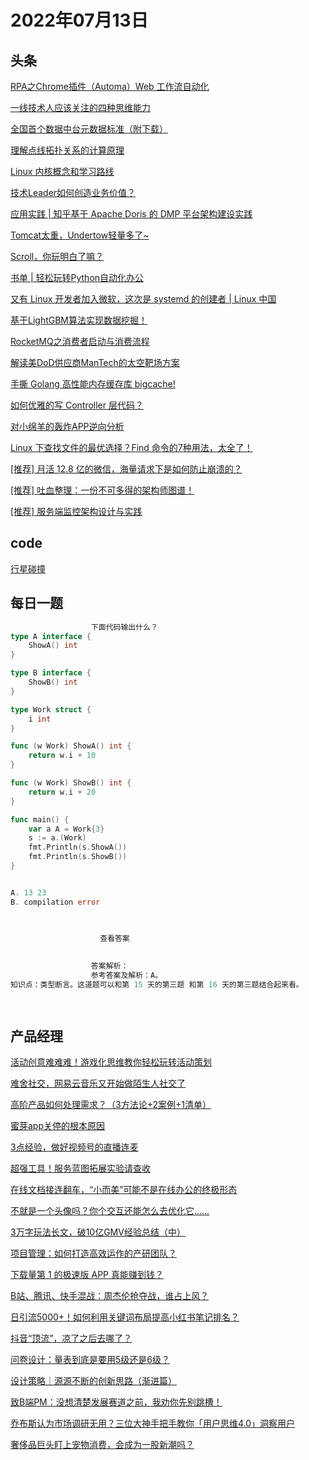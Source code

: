 # 2022年07月13日
## 头条

[RPA之Chrome插件（Automa）Web 工作流自动化](https://toutiao.io/k/nd76be6)

[一线技术人应该关注的四种思维能力](https://toutiao.io/k/s2lbrzp)

[全国首个数据中台元数据标准（附下载）](https://toutiao.io/k/i2vxpeu)

[理解点线拓扑关系的计算原理](https://toutiao.io/k/fjfukt2)

[Linux 内核概念和学习路线](https://toutiao.io/k/mk0ev1x)

[技术Leader如何创造业务价值？](https://toutiao.io/k/cm15by9)

[应用实践 | 知乎基于 Apache Doris 的 DMP 平台架构建设实践](https://toutiao.io/k/eywoocj)

[Tomcat太重，Undertow轻量多了~](https://toutiao.io/k/94usep7)

[Scroll，你玩明白了嘛？](https://toutiao.io/k/n8ln9l2)

[书单 | 轻松玩转Python自动化办公](https://toutiao.io/k/fr71x66)

[又有 Linux 开发者加入微软，这次是 systemd 的创建者 | Linux 中国](https://toutiao.io/k/kmsgmae)

[基于LightGBM算法实现数据挖掘！](https://toutiao.io/k/e97oskp)

[RocketMQ之消费者启动与消费流程](https://toutiao.io/k/lf76bx5)

[解读美DoD供应商ManTech的太空靶场方案](https://toutiao.io/k/p8e6jin)

[手撕 Golang 高性能内存缓存库 bigcache!](https://toutiao.io/k/efrm1kw)

[如何优雅的写 Controller 层代码？](https://toutiao.io/k/s5a3nnh)

[对小绵羊的轰炸APP逆向分析](https://toutiao.io/k/2sb914v)

[Linux 下查找文件的最优选择？Find 命令的7种用法，太全了！](https://toutiao.io/k/40rssda)

[[推荐] 月活 12.8 亿的微信，海量请求下是如何防止崩溃的？](https://toutiao.io/k/fflgnsh)

[[推荐] 吐血整理：一份不可多得的架构师图谱！](https://toutiao.io/k/ptp0ru2)

[[推荐] 服务端监控架构设计与实践](https://toutiao.io/k/xhwa9mo)



## code

[行星碰撞](https://leetcode.cn/problems/asteroid-collision)



## 每日一题

```go
                  下面代码输出什么？
type A interface {
	ShowA() int
}

type B interface {
	ShowB() int
}

type Work struct {
	i int
}

func (w Work) ShowA() int {
	return w.i + 10
}

func (w Work) ShowB() int {
	return w.i + 20
}

func main() {
	var a A = Work{3}
	s := a.(Work)
	fmt.Println(s.ShowA())
	fmt.Println(s.ShowB())
}


A. 13 23
B. compilation error


                  
                    查看答案
                  
                
                  答案解析：
                  参考答案及解析：A。
知识点：类型断言。这道题可以和第 15 天的第三题 和第 16 天的第三题结合起来看。

                
```


## 产品经理

[活动创意难难难！游戏化思维教你轻松玩转活动策划](https://www.woshipm.com/open/5504682.html)

[难舍社交，网易云音乐又开始做陌生人社交了](https://www.woshipm.com/pd/5523556.html)

[高阶产品如何处理需求？（3方法论+2案例+1清单）](https://www.woshipm.com/pmd/5523481.html)

[蜜芽app关停的根本原因](https://www.woshipm.com/it/5523533.html)

[3点经验，做好视频号的直播连麦](https://www.woshipm.com/operate/5523651.html)

[超强工具！服务蓝图拓展实验请查收](https://www.woshipm.com/pd/5522883.html)

[在线文档接连翻车，“小而美”可能不是在线办公的终极形态](https://www.woshipm.com/it/5523419.html)

[不就是一个头像吗？你个交互还能怎么去优化它……](https://www.woshipm.com/pd/5523355.html)

[3万字玩法长文，破10亿GMV经验总结（中）](https://www.woshipm.com/operate/5523412.html)

[项目管理：如何打造高效运作的产研团队？](https://www.woshipm.com/operate/5481676.html)

[下载量第 1 的极速版 APP 真能赚到钱？](https://www.woshipm.com/it/5523037.html)

[B站、腾讯、快手混战：周杰伦抢夺战，谁占上风？](https://www.woshipm.com/it/5523406.html)

[日引流5000+！如何利用关键词布局提高小红书笔记排名？](https://www.woshipm.com/operate/5520019.html)

[抖音“顶流”，凉了之后去哪了？](https://www.woshipm.com/it/5523261.html)

[问卷设计：量表到底是要用5级还是6级？](https://www.woshipm.com/user-research/5522418.html)

[设计策略｜源源不断的创新思路（渐进篇）](https://www.woshipm.com/pd/5523216.html)

[致B端PM：没想清楚发展赛道之前，我劝你先别跳槽！](https://www.woshipm.com/open/5523291.html)

[乔布斯认为市场调研无用？三位大神手把手教你「用户思维4.0」洞察用户](https://www.woshipm.com/user-research/5523141.html)

[奢侈品巨头盯上宠物消费，会成为一股新潮吗？](https://www.woshipm.com/it/5522811.html)


